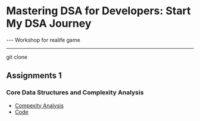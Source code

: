 # Mastering DSA for Developers: Start My DSA Journey
 --- Workshop for realife game

 ------
 
git clone

## Assignments 1
### Core Data Structures and Complexity Analysis
 * [Compexity Analysis](/core-dsa-analysis/PartOne%20Complexity%20Analysis/Algorithm%20Complexity%20Analysis.md)
 * [Code](/core-dsa-analysis/PartOne%20Complexity%20Analysis/)

